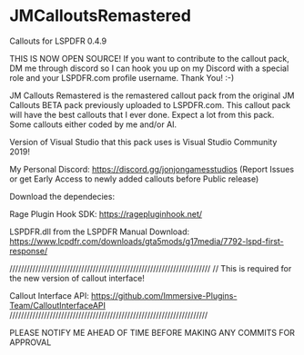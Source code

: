 # JMCalloutsRemastered
 Callouts for LSPDFR 0.4.9
 
 THIS IS NOW OPEN SOURCE! If you want to contribute to the callout pack, DM me through discord so I can
 hook you up on my Discord with a special role and your LSPDFR.com profile username. Thank You! :-)
 
 JM Callouts Remastered is the remastered callout pack from the original JM Callouts BETA 
pack previously uploaded to LSPDFR.com. This callout pack will have the best callouts that I ever done. Expect a lot from this pack. Some callouts either coded by me and/or AI. 

 Version of Visual Studio that this pack uses is Visual Studio Community 2019!

My Personal Discord: https://discord.gg/jonjongamesstudios (Report Issues or get Early Access to newly added callouts before Public release)


Download the dependecies:

Rage Plugin Hook SDK: https://ragepluginhook.net/

LSPDFR.dll from the LSPDFR Manual Download: https://www.lcpdfr.com/downloads/gta5mods/g17media/7792-lspd-first-response/


//////////////////////////////////////////////////////////////////////
// 
This is required for the new version of callout interface! 

Callout Interface API: https://github.com/Immersive-Plugins-Team/CalloutInterfaceAPI
/////////////////////////////////////////////////////////////////////

PLEASE NOTIFY ME AHEAD OF TIME BEFORE MAKING ANY COMMITS FOR APPROVAL